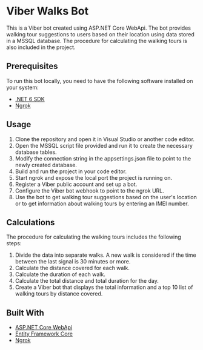 # Viber Walks Bot

This is a Viber bot created using ASP.NET Core WebApi. The bot provides walking tour suggestions to users based on their location using data stored in a MSSQL database. The procedure for calculating the walking tours is also included in the project.

## Prerequisites
To run this bot locally, you need to have the following software installed on your system:

- [.NET 6 SDK](https://dotnet.microsoft.com/download/dotnet/6.0)
- [Ngrok](https://ngrok.com/)

## Usage
1. Clone the repository and open it in Visual Studio or another code editor.
2. Open the MSSQL script file provided and run it to create the necessary database tables.
3. Modify the connection string in the appsettings.json file to point to the newly created database.
4. Build and run the project in your code editor.
5. Start ngrok and expose the local port the project is running on.
6. Register a Viber public account and set up a bot.
7. Configure the Viber bot webhook to point to the ngrok URL.
8. Use the bot to get walking tour suggestions based on the user's location or to get information about walking tours by entering an IMEI number.

## Calculations
The procedure for calculating the walking tours includes the following steps:

1. Divide the data into separate walks. A new walk is considered if the time between the last signal is 30 minutes or more.
2. Calculate the distance covered for each walk.
3. Calculate the duration of each walk.
4. Calculate the total distance and total duration for the day.
5. Create a Viber bot that displays the total information and a top 10 list of walking tours by distance covered.

## Built With
- [ASP.NET Core WebApi](https://dotnet.microsoft.com/apps/aspnet)
- [Entity Framework Core](https://docs.microsoft.com/en-us/ef/core/)
- [Ngrok](https://ngrok.com/)
